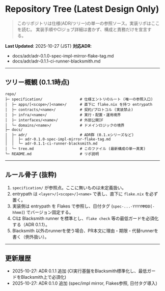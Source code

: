 # Repository Tree (Latest Design Only)

> このリポジトリは仕様(ADR/ツリー)の単一の参照ソース。実装リポはここを読む。
> 実装手順やCIジョブ詳細は書かず、構成と責務だけを宣言する。

**Last Updated**: 2025-10-27 (JST)
**対応ADR**:
- docs/adr/adr-0.1.0-spec-impl-mirror-flake-tag.md
- docs/adr/adr-0.1.1-ci-runner-blacksmith.md

---

## ツリー概観 (0.1.1時点)

```text
repo/
├─ specification/                 # 仕様エントリのルート (唯一の参照入口)
│  ├─ apps/[<scope>/]<name>/      # 直下に flake.nix を持つ entrypath
│  ├─ contracts/<name>/           # 契約/プロトコル (実装禁止)
│  ├─ infra/<name>/               # 実行・配置・運用境界
│  ├─ interfaces/<name>/          # 外部公開IF
│  └─ domains/<name>/             # ドメインロジックの境界
├─ docs/
│  ├─ adr/                        # ADR群 (0.1.xシリーズなど)
│  │  ├─ adr-0.1.0-spec-impl-mirror-flake-tag.md
│  │  └─ adr-0.1.1-ci-runner-blacksmith.md
│  └─ tree.md                     # このファイル (最新構成の単一真実)
└─ README.md                      # リポ説明
```

---

## ルール骨子 (抜粋)
1. `specification/` が参照点。ここに無いものは未定義扱い。
2. entrypath は `<layer>/[<scope>/]<name>` で表し、直下に `flake.nix` を必ず置く。
3. 実装側は entrypath を Flakes で参照し、日付タグ (`spec-...-YYYYMMDD[-hhmm]`) でバージョン固定する。
4. CIは Blacksmith runner を標準とし、`flake check` 等の最低ガードを必須化する（ADR 0.1.1）。
5. Blacksmith 以外のrunnerを使う場合、PR本文に理由・期限・代替runnerを書く（例外扱い）。

---

## 更新履歴
- 2025-10-27: ADR 0.1.1 追加 (CI実行基盤をBlacksmith標準化し、最低ガードをBlacksmith上で必須化)
- 2025-10-27: ADR 0.1.0 追加 (spec/impl mirror, Flakes参照, 日付タグ導入)
